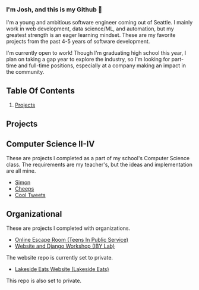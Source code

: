 ### I'm Josh, and this is my Github 👋

I'm a young and ambitious software engineer coming out of Seattle.  I mainly work in web development, data science/ML, and automation, but my greatest strength is an eager learning mindset.  These are my favorite projects from the past 4-5 years of software development.

I'm currently open to work!  Though I'm graduating high school this year, I plan on taking a gap year to explore the industry, so I'm looking for part-time and full-time positions, especially at a company making an impact in the community.

## Table Of Contents

 1) [Projects](#Projects)

## Projects

## Computer Science II-IV
These are projects I completed as a part of my school's Computer Science class.  The requirements are my teacher's, but the ideas and implementation are all mine.

 - [Simon](https://github.com/ProfJAT/simon)
 - [Cheeps](https://github.com/ProfJAT/cheeps-app)
 - [Cool Tweets](https://github.com/ProfJAT/cool-tweets)

## Organizational
These are projects I completed with organizations.

 - [Online Escape Room (Teens In Public Service)](https://github.com/ProfJAT/escape-room)
 - [Website and Django Workshop (IBY Lab)](https://github.com/iby-lab)

The website repo is currently set to private.

 - [Lakeside Eats Website (Lakeside Eats)](https://github.com/panda2k/lakeside-eats)

This repo is also set to private.
